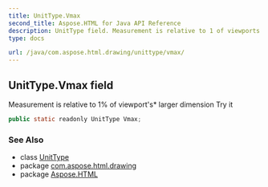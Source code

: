 ```yaml
---
title: UnitType.Vmax
second_title: Aspose.HTML for Java API Reference
description: UnitType field. Measurement is relative to 1 of viewports larger dimension Try it
type: docs

url: /java/com.aspose.html.drawing/unittype/vmax/
---
```

## UnitType.Vmax field

Measurement is relative to 1% of viewport's* larger dimension Try it

```java
public static readonly UnitType Vmax;
```

### See Also

* class [UnitType](../)
* package [com.aspose.html.drawing](../../../com.aspose.html.drawing/)
* package [Aspose.HTML](../../../)
